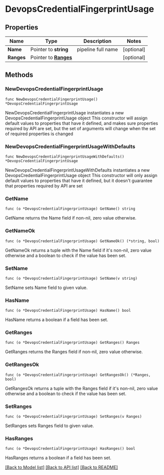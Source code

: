 # DevopsCredentialFingerprintUsage

## Properties

Name | Type | Description | Notes
------------ | ------------- | ------------- | -------------
**Name** | Pointer to **string** | pipeline full name | [optional] 
**Ranges** | Pointer to [**Ranges**](Ranges.md) |  | [optional] 

## Methods

### NewDevopsCredentialFingerprintUsage

`func NewDevopsCredentialFingerprintUsage() *DevopsCredentialFingerprintUsage`

NewDevopsCredentialFingerprintUsage instantiates a new DevopsCredentialFingerprintUsage object
This constructor will assign default values to properties that have it defined,
and makes sure properties required by API are set, but the set of arguments
will change when the set of required properties is changed

### NewDevopsCredentialFingerprintUsageWithDefaults

`func NewDevopsCredentialFingerprintUsageWithDefaults() *DevopsCredentialFingerprintUsage`

NewDevopsCredentialFingerprintUsageWithDefaults instantiates a new DevopsCredentialFingerprintUsage object
This constructor will only assign default values to properties that have it defined,
but it doesn't guarantee that properties required by API are set

### GetName

`func (o *DevopsCredentialFingerprintUsage) GetName() string`

GetName returns the Name field if non-nil, zero value otherwise.

### GetNameOk

`func (o *DevopsCredentialFingerprintUsage) GetNameOk() (*string, bool)`

GetNameOk returns a tuple with the Name field if it's non-nil, zero value otherwise
and a boolean to check if the value has been set.

### SetName

`func (o *DevopsCredentialFingerprintUsage) SetName(v string)`

SetName sets Name field to given value.

### HasName

`func (o *DevopsCredentialFingerprintUsage) HasName() bool`

HasName returns a boolean if a field has been set.

### GetRanges

`func (o *DevopsCredentialFingerprintUsage) GetRanges() Ranges`

GetRanges returns the Ranges field if non-nil, zero value otherwise.

### GetRangesOk

`func (o *DevopsCredentialFingerprintUsage) GetRangesOk() (*Ranges, bool)`

GetRangesOk returns a tuple with the Ranges field if it's non-nil, zero value otherwise
and a boolean to check if the value has been set.

### SetRanges

`func (o *DevopsCredentialFingerprintUsage) SetRanges(v Ranges)`

SetRanges sets Ranges field to given value.

### HasRanges

`func (o *DevopsCredentialFingerprintUsage) HasRanges() bool`

HasRanges returns a boolean if a field has been set.


[[Back to Model list]](../README.md#documentation-for-models) [[Back to API list]](../README.md#documentation-for-api-endpoints) [[Back to README]](../README.md)


